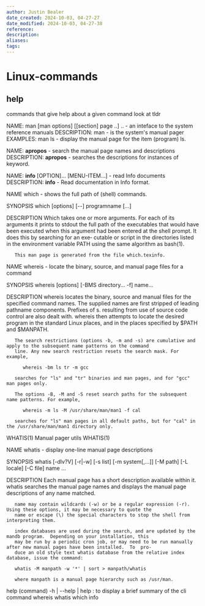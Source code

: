 ```yaml
---
author: Justin Bealer
date_created: 2024-10-03, 04-27-27
date_modified: 2024-10-03, 04-27-38
reference: 
description: 
aliases: 
tags: 
---
```

# Linux-commands

## help

commands that give help about a given command
look at tldr

NAME: man [man options] [[section] page ..] .. - an inteface to the system reference manuals
DESCRIPTION: man - is the system's manual pager
EXAMPLES: man ls - display the manual page for the item (program) ls.

NAME: **apropos** - search the manual page names and descriptions
DESCRIPTION: **apropos** - searches the descriptions for instances of keyword.

NAME: **info** [OPTION]... [MENU-ITEM...] - read Info documents
DESCRIPTION: **info** - Read documentation in Info format.

NAME
       which - shows the full path of (shell) commands.

SYNOPSIS
       which [options] [--] programname [...]

DESCRIPTION
       Which takes one or more arguments. For each of its arguments it prints to stdout the full path of the executables that
       would have been executed when this argument had been entered at the shell prompt. It does this by searching for an exe‐
       cutable or script in the directories listed in the environment variable PATH using the same algorithm as bash(1).

       This man page is generated from the file which.texinfo.

NAME
       whereis - locate the binary, source, and manual page files for a command

SYNOPSIS
       whereis [options] [-BMS directory... -f] name...

DESCRIPTION
       whereis locates the binary, source and manual files for the specified command names. The supplied names are first
       stripped of leading pathname components. Prefixes of s. resulting from use of source code control are also dealt with.
       whereis then attempts to locate the desired program in the standard Linux places, and in the places specified by $PATH
       and $MANPATH.

       The search restrictions (options -b, -m and -s) are cumulative and apply to the subsequent name patterns on the command
       line. Any new search restriction resets the search mask. For example,

          whereis -bm ls tr -m gcc

       searches for "ls" and "tr" binaries and man pages, and for "gcc" man pages only.

       The options -B, -M and -S reset search paths for the subsequent name patterns. For example,

          whereis -m ls -M /usr/share/man/man1 -f cal

       searches for "ls" man pages in all default paths, but for "cal" in the /usr/share/man/man1 directory only.

WHATIS(1)                                             Manual pager utils                                             WHATIS(1)

NAME
       whatis - display one-line manual page descriptions

SYNOPSIS
       whatis [-dlv?V] [-r|-w] [-s list] [-m system[,...]] [-M path] [-L locale] [-C file] name ...

DESCRIPTION
       Each  manual  page has a short description available within it.  whatis searches the manual page names and displays the
       manual page descriptions of any name matched.

       name may contain wildcards (-w) or be a regular expression (-r).  Using these options, it may be necessary to quote the
       name or escape (\) the special characters to stop the shell from interpreting them.

       index databases are used during the search, and are updated by the mandb program.  Depending on your installation, this
       may be run by a periodic cron job, or may need to be run manually after new manual pages have been installed.  To  pro‐
       duce an old style text whatis database from the relative index database, issue the command:

       whatis -M manpath -w '*' | sort > manpath/whatis

       where manpath is a manual page hierarchy such as /usr/man.

help
(command) -h | --help | help : to display a brief summary of the cli command
whereis
whatis
which
info
